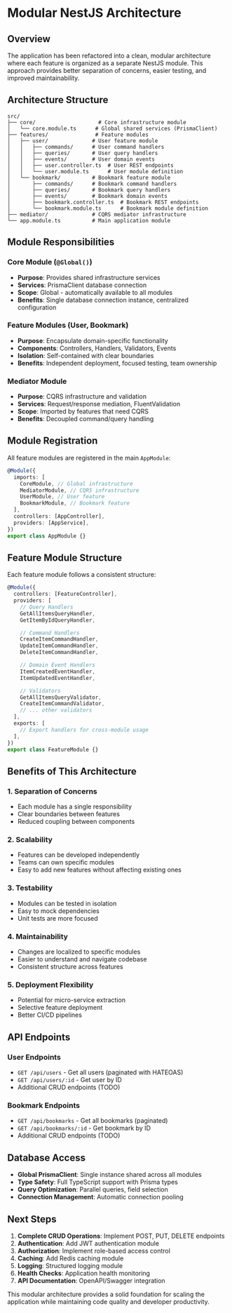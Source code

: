 # Modular NestJS Architecture

## Overview

The application has been refactored into a clean, modular architecture where each feature is organized as a separate NestJS module. This approach provides better separation of concerns, easier testing, and improved maintainability.

## Architecture Structure

```
src/
├── core/                    # Core infrastructure module
│   └── core.module.ts      # Global shared services (PrismaClient)
├── features/               # Feature modules
│   ├── user/              # User feature module
│   │   ├── commands/      # User command handlers
│   │   ├── queries/       # User query handlers
│   │   ├── events/        # User domain events
│   │   ├── user.controller.ts  # User REST endpoints
│   │   └── user.module.ts      # User module definition
│   └── bookmark/          # Bookmark feature module
│       ├── commands/      # Bookmark command handlers
│       ├── queries/       # Bookmark query handlers
│       ├── events/        # Bookmark domain events
│       ├── bookmark.controller.ts  # Bookmark REST endpoints
│       └── bookmark.module.ts      # Bookmark module definition
├── mediator/              # CQRS mediator infrastructure
└── app.module.ts          # Main application module
```

## Module Responsibilities

### Core Module (`@Global()`)

- **Purpose**: Provides shared infrastructure services
- **Services**: PrismaClient database connection
- **Scope**: Global - automatically available to all modules
- **Benefits**: Single database connection instance, centralized configuration

### Feature Modules (User, Bookmark)

- **Purpose**: Encapsulate domain-specific functionality
- **Components**: Controllers, Handlers, Validators, Events
- **Isolation**: Self-contained with clear boundaries
- **Benefits**: Independent deployment, focused testing, team ownership

### Mediator Module

- **Purpose**: CQRS infrastructure and validation
- **Services**: Request/response mediation, FluentValidation
- **Scope**: Imported by features that need CQRS
- **Benefits**: Decoupled command/query handling

## Module Registration

All feature modules are registered in the main `AppModule`:

```typescript
@Module({
  imports: [
    CoreModule, // Global infrastructure
    MediatorModule, // CQRS infrastructure
    UserModule, // User feature
    BookmarkModule, // Bookmark feature
  ],
  controllers: [AppController],
  providers: [AppService],
})
export class AppModule {}
```

## Feature Module Structure

Each feature module follows a consistent structure:

```typescript
@Module({
  controllers: [FeatureController],
  providers: [
    // Query Handlers
    GetAllItemsQueryHandler,
    GetItemByIdQueryHandler,

    // Command Handlers
    CreateItemCommandHandler,
    UpdateItemCommandHandler,
    DeleteItemCommandHandler,

    // Domain Event Handlers
    ItemCreatedEventHandler,
    ItemUpdatedEventHandler,

    // Validators
    GetAllItemsQueryValidator,
    CreateItemCommandValidator,
    // ... other validators
  ],
  exports: [
    // Export handlers for cross-module usage
  ],
})
export class FeatureModule {}
```

## Benefits of This Architecture

### 1. **Separation of Concerns**

- Each module has a single responsibility
- Clear boundaries between features
- Reduced coupling between components

### 2. **Scalability**

- Features can be developed independently
- Teams can own specific modules
- Easy to add new features without affecting existing ones

### 3. **Testability**

- Modules can be tested in isolation
- Easy to mock dependencies
- Unit tests are more focused

### 4. **Maintainability**

- Changes are localized to specific modules
- Easier to understand and navigate codebase
- Consistent structure across features

### 5. **Deployment Flexibility**

- Potential for micro-service extraction
- Selective feature deployment
- Better CI/CD pipelines

## API Endpoints

### User Endpoints

- `GET /api/users` - Get all users (paginated with HATEOAS)
- `GET /api/users/:id` - Get user by ID
- Additional CRUD endpoints (TODO)

### Bookmark Endpoints

- `GET /api/bookmarks` - Get all bookmarks (paginated)
- `GET /api/bookmarks/:id` - Get bookmark by ID
- Additional CRUD endpoints (TODO)

## Database Access

- **Global PrismaClient**: Single instance shared across all modules
- **Type Safety**: Full TypeScript support with Prisma types
- **Query Optimization**: Parallel queries, field selection
- **Connection Management**: Automatic connection pooling

## Next Steps

1. **Complete CRUD Operations**: Implement POST, PUT, DELETE endpoints
2. **Authentication**: Add JWT authentication module
3. **Authorization**: Implement role-based access control
4. **Caching**: Add Redis caching module
5. **Logging**: Structured logging module
6. **Health Checks**: Application health monitoring
7. **API Documentation**: OpenAPI/Swagger integration

This modular architecture provides a solid foundation for scaling the application while maintaining code quality and developer productivity.
